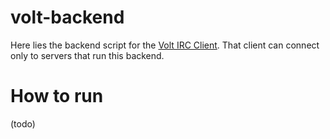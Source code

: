 # volt-backend
Here lies the backend script for the [Volt IRC Client](https://github.com/ArrowSlashArrow/volt). That client can connect only to servers that run this backend.

# How to run
(todo)